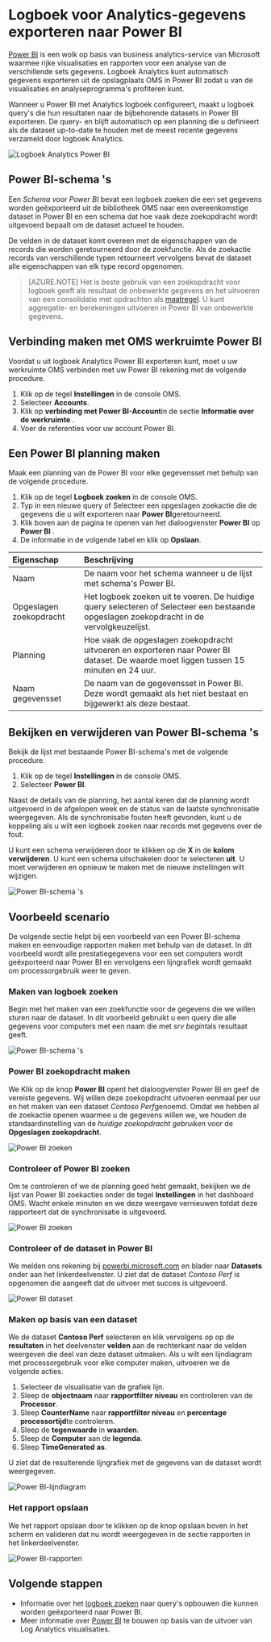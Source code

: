 <properties
   pageTitle="Logboek voor Analytics-gegevens exporteren naar Power BI | Microsoft Azure"
   description="Power BI is een wolk op basis van business analytics-service van Microsoft waarmee rijke visualisaties en rapporten voor een analyse van de verschillende sets gegevens.  Logboek Analytics kunnen continu gegevens exporteren uit de opslagplaats OMS naar Power BI zodat u van de visualisaties en analyseprogramma's profiteren kunt.  In dit artikel wordt beschreven hoe query's configureren in logboek Analytics die automatisch naar Power BI met regelmatige tussenpozen exporteren."
   services="log-analytics"
   documentationCenter=""
   authors="bwren"
   manager="jwhit"
   editor="tysonn" />
<tags
   ms.service="log-analytics"
   ms.devlang="na"
   ms.topic="article"
   ms.tgt_pltfrm="na"
   ms.workload="infrastructure-services"
   ms.date="10/18/2016"
   ms.author="bwren" />

# <a name="export-log-analytics-data-to-power-bi"></a>Logboek voor Analytics-gegevens exporteren naar Power BI

[Power BI](https://powerbi.microsoft.com/documentation/powerbi-service-get-started/) is een wolk op basis van business analytics-service van Microsoft waarmee rijke visualisaties en rapporten voor een analyse van de verschillende sets gegevens.  Logboek Analytics kunt automatisch gegevens exporteren uit de opslagplaats OMS in Power BI zodat u van de visualisaties en analyseprogramma's profiteren kunt.

Wanneer u Power BI met Analytics logboek configureert, maakt u logboek query's die hun resultaten naar de bijbehorende datasets in Power BI exporteren.  De query- en blijft automatisch op een planning die u definieert als de dataset up-to-date te houden met de meest recente gegevens verzameld door logboek Analytics.

![Logboek Analytics Power BI](media/log-analytics-powerbi/overview.png)

## <a name="power-bi-schedules"></a>Power BI-schema 's

Een *Schema voor Power BI* bevat een logboek zoeken die een set gegevens worden geëxporteerd uit de bibliotheek OMS naar een overeenkomstige dataset in Power BI en een schema dat hoe vaak deze zoekopdracht wordt uitgevoerd bepaalt om de dataset actueel te houden.

De velden in de dataset komt overeen met de eigenschappen van de records die worden geretourneerd door de zoekfunctie.  Als de zoekactie records van verschillende typen retourneert vervolgens bevat de dataset alle eigenschappen van elk type record opgenomen.  

> [AZURE.NOTE] Het is beste gebruik van een zoekopdracht voor logboek geeft als resultaat de onbewerkte gegevens en het uitvoeren van een consolidatie met opdrachten als [maatregel](log-analytics-search-reference.md#measure).  U kunt aggregatie- en berekeningen uitvoeren in Power BI van onbewerkte gegevens.

## <a name="connecting-oms-workspace-to-power-bi"></a>Verbinding maken met OMS werkruimte Power BI

Voordat u uit logboek Analytics Power BI exporteren kunt, moet u uw werkruimte OMS verbinden met uw Power BI rekening met de volgende procedure.  

1. Klik op de tegel **Instellingen** in de console OMS.
2. Selecteer **Accounts**.
3. Klik op **verbinding met Power BI-Account**in de sectie **Informatie over de werkruimte** .
4. Voer de referenties voor uw account Power BI.

## <a name="create-a-power-bi-schedule"></a>Een Power BI planning maken

Maak een planning van de Power BI voor elke gegevensset met behulp van de volgende procedure.

1. Klik op de tegel **Logboek zoeken** in de console OMS.
2. Typ in een nieuwe query of Selecteer een opgeslagen zoekactie die de gegevens die u wilt exporteren naar **Power BI**geretourneerd.  
3. Klik boven aan de pagina te openen van het dialoogvenster **Power BI** op **Power BI** .
4. De informatie in de volgende tabel en klik op **Opslaan**.

| Eigenschap | Beschrijving |
|:--|:--|
| Naam | De naam voor het schema wanneer u de lijst met schema's Power BI. |
| Opgeslagen zoekopdracht | Het logboek zoeken uit te voeren.  De huidige query selecteren of Selecteer een bestaande opgeslagen zoekopdracht in de vervolgkeuzelijst. |
| Planning | Hoe vaak de opgeslagen zoekopdracht uitvoeren en exporteren naar Power BI dataset.  De waarde moet liggen tussen 15 minuten en 24 uur. |
| Naam gegevensset | De naam van de gegevensset in Power BI.  Deze wordt gemaakt als het niet bestaat en bijgewerkt als deze bestaat. |

## <a name="viewing-and-removing-power-bi-schedules"></a>Bekijken en verwijderen van Power BI-schema 's

Bekijk de lijst met bestaande Power BI-schema's met de volgende procedure.

1. Klik op de tegel **Instellingen** in de console OMS.
2. Selecteer **Power BI**.

Naast de details van de planning, het aantal keren dat de planning wordt uitgevoerd in de afgelopen week en de status van de laatste synchronisatie weergegeven.  Als de synchronisatie fouten heeft gevonden, kunt u de koppeling als u wilt een logboek zoeken naar records met gegevens over de fout.

U kunt een schema verwijderen door te klikken op de **X** in de **kolom verwijderen**.  U kunt een schema uitschakelen door te selecteren **uit**.  U moet verwijderen en opnieuw te maken met de nieuwe instellingen wilt wijzigen.

![Power BI-schema 's](media/log-analytics-powerbi/schedules.png)

## <a name="sample-walkthrough"></a>Voorbeeld scenario
De volgende sectie helpt bij een voorbeeld van een Power BI-schema maken en eenvoudige rapporten maken met behulp van de dataset.  In dit voorbeeld wordt alle prestatiegegevens voor een set computers wordt geëxporteerd naar Power BI en vervolgens een lijngrafiek wordt gemaakt om processorgebruik weer te geven.

### <a name="create-log-search"></a>Maken van logboek zoeken
Begin met het maken van een zoekfunctie voor de gegevens die we willen sturen naar de dataset.  In dit voorbeeld gebruikt u een query die alle gegevens voor computers met een naam die met *srv begint*als resultaat geeft.  

![Power BI-schema 's](media/log-analytics-powerbi/walkthrough-query.png)

### <a name="create-power-bi-search"></a>Power BI zoekopdracht maken
We Klik op de knop **Power BI** opent het dialoogvenster Power BI en geef de vereiste gegevens.  Wij willen deze zoekopdracht uitvoeren eenmaal per uur en het maken van een dataset *Contoso Perf*genoemd.  Omdat we hebben al de zoekactie openen waarmee u de gegevens willen we, we houden de standaardinstelling van de *huidige zoekopdracht gebruiken* voor de **Opgeslagen zoekopdracht**.

![Power BI zoeken](media/log-analytics-powerbi/walkthrough-schedule.png)

### <a name="verify-power-bi-search"></a>Controleer of Power BI zoeken
Om te controleren of we de planning goed hebt gemaakt, bekijken we de lijst van Power BI zoekacties onder de tegel **Instellingen** in het dashboard OMS.  Wacht enkele minuten en we deze weergave vernieuwen totdat deze rapporteert dat de synchronisatie is uitgevoerd.

![Power BI zoeken](media/log-analytics-powerbi/walkthrough-schedules.png)

### <a name="verify-the-dataset-in-power-bi"></a>Controleer of de dataset in Power BI
We melden ons rekening bij [powerbi.microsoft.com](http://powerbi.microsoft.com/) en blader naar **Datasets** onder aan het linkerdeelvenster.  U ziet dat de dataset *Contoso Perf* is opgenomen die aangeeft dat de uitvoer met succes is uitgevoerd.

![Power BI dataset](media/log-analytics-powerbi/walkthrough-datasets.png)

### <a name="create-report-based-on-dataset"></a>Maken op basis van een dataset
We de dataset **Contoso Perf** selecteren en klik vervolgens op op de **resultaten** in het deelvenster **velden** aan de rechterkant naar de velden weergeven die deel van deze dataset uitmaken.  Als u wilt een lijndiagram met processorgebruik voor elke computer maken, uitvoeren we de volgende acties.

1. Selecteer de visualisatie van de grafiek lijn.
2. Sleep de **objectnaam** naar **rapportfilter niveau** en controleren van de **Processor**.
3. Sleep **CounterName** naar **rapportfilter niveau** en **percentage processortijd**te controleren.
4. Sleep de **tegenwaarde** in **waarden**.
5. Sleep de **Computer** aan de **legenda**.
6. Sleep **TimeGenerated** **as**.

U ziet dat de resulterende lijngrafiek met de gegevens van de dataset wordt weergegeven.

![Power BI-lijndiagram](media/log-analytics-powerbi/walkthrough-linegraph.png)

### <a name="save-the-report"></a>Het rapport opslaan
We het rapport opslaan door te klikken op de knop opslaan boven in het scherm en valideren dat nu wordt weergegeven in de sectie rapporten in het linkerdeelvenster.

![Power BI-rapporten](media/log-analytics-powerbi/walkthrough-report.png)

## <a name="next-steps"></a>Volgende stappen

- Informatie over het [logboek zoeken](log-analytics-log-searches.md) naar query's opbouwen die kunnen worden geëxporteerd naar Power BI.
- Meer informatie over [Power BI](http://powerbi.microsoft.com) te bouwen op basis van de uitvoer van Log Analytics visualisaties.
